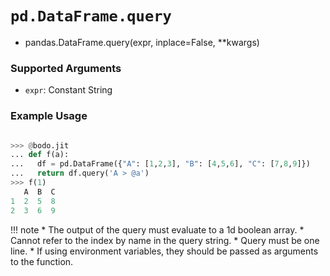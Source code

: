 # `pd.DataFrame.query`

- pandas.DataFrame.query(expr, inplace=False, \*\*kwargs)

### Supported Arguments

- `expr`: Constant String

### Example Usage

```py

>>> @bodo.jit
... def f(a):
...   df = pd.DataFrame({"A": [1,2,3], "B": [4,5,6], "C": [7,8,9]})
...   return df.query('A > @a')
>>> f(1)
   A  B  C
1  2  5  8
2  3  6  9
```

!!! note
\* The output of the query must evaluate to a 1d boolean array.
\* Cannot refer to the index by name in the query string.
\* Query must be one line.
\* If using environment variables, they should be passed as arguments to the function.
